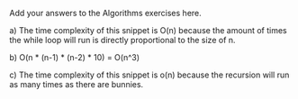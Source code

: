 Add your answers to the Algorithms exercises here.

a) The time complexity of this snippet is O(n) because the amount of times the while loop will run is directly proportional to the size of n.

b) O(n * (n-1) * (n-2) * 10) = O(n^3)

c) The time complexity of this snippet is o(n) because the recursion will run as many times as there are bunnies.